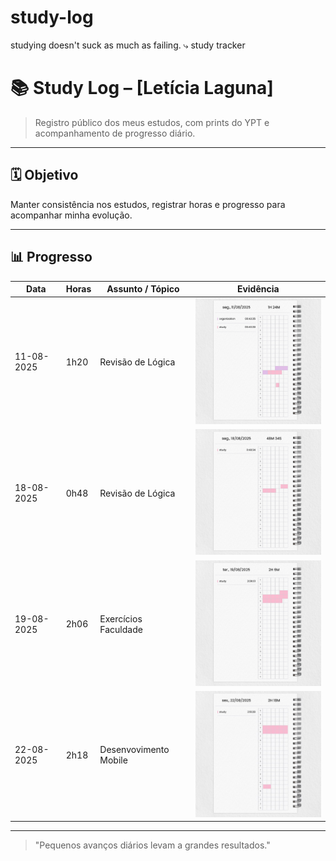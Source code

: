 # study-log
studying doesn't suck as much as failing.  ⤷ study tracker

# 📚 Study Log – [Letícia Laguna]

> Registro público dos meus estudos, com prints do YPT e acompanhamento de progresso diário.

---

## 🗓 Objetivo
Manter consistência nos estudos, registrar horas e progresso para acompanhar minha evolução.

---

## 📊 Progresso

| Data       | Horas | Assunto / Tópico | Evidência |
|------------|-------|------------------|-----------|
| 11-08-2025 | 1h20    | Revisão de Lógica | <img src="2025/08_agosto/2025-08-11.png" width="300"> |
| 18-08-2025 | 0h48    | Revisão de Lógica | <img src="2025/08_agosto/2025-08-18.png" width="300"> |
| 19-08-2025 | 2h06    | Exercícios Faculdade | <img src="2025/08_agosto/2025-08-19.png" width="300"> |
| 22-08-2025 | 2h18    | Desenvovimento Mobile | <img src="2025/08_agosto/2025-08-22.jpg" width="300"> |
---

> "Pequenos avanços diários levam a grandes resultados."
